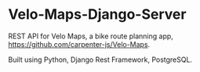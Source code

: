 # Velo-Maps-Django-Server
REST API for Velo Maps, a bike route planning app, https://github.com/carpenter-js/Velo-Maps. 

Built using Python, Django Rest Framework, PostgreSQL.
